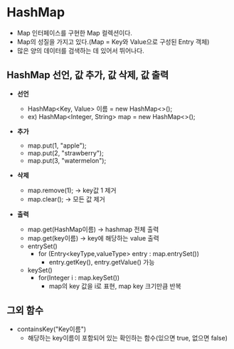 # HashMap
- Map 인터페이스를 구현한 Map 컬렉션이다.
- Map의 성질을 가지고 있다.(Map = Key와 Value으로 구성된 Entry 객체)
- 많은 양의 데이터를 검색하는 데 있어서 뛰어나다.

## HashMap 선언, 값 추가, 값 삭제, 값 출력
- **선언**
	- HashMap<Key, Value> 이름 = new HashMap<>();
	- ex) HashMap<Integer, String> map = new HashMap<>();

- **추가**
	- map.put(1, "apple");
	- map.put(2, "strawberry");
	- map.put(3, "watermelon");

- **삭제**
	- map.remove(1); -> key값 1 제거
	- map.clear(); -> 모든 값 제거

- **출력**
	- map.get(HashMap이름) -> hashmap 전체 출력
	- map.get(key이름) -> key에 해당하는 value 출력
	- entrySet()
		- for (Entry<keyType,valueType> entry : map.entrySet())
			- entry.getKey(), entry.getValue() 가능
	- keySet()
		- for(Integer i : map.keySet())
			- map의 key 값을 i로 표현, map key 크기만큼 반복

## 그외 함수
- containsKey("Key이름") 
	- 해당하는 key이름이 포함되어 있는 확인하는 함수(있으면 true, 없으면 false)


